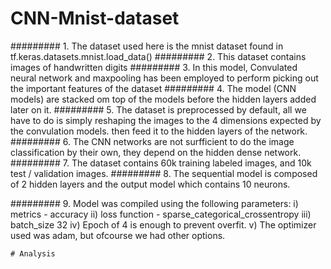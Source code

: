 # CNN-Mnist-dataset

######### 1. The dataset used here is the mnist dataset found in tf.keras.datasets.mnist.load_data()
#########  2. This dataset contains images of handwritten digits 
#########  3. In this model, Convulated neural network and maxpooling has been employed to perform picking out the important features of the dataset
#########  4. The model (CNN models) are stacked om top of the models before the hidden layers added later on it.
#########  5. The dataset is preprocessed by default, all we have to do is simply reshaping the images to the 4 dimensions expected by the convulation models. then feed it to the hidden layers of the network.
#########  6. The CNN networks are not surfficient to do the image classification by their own, they depend on the hidden dense network. 
#########  7. The dataset contains 60k training labeled images, and 10k test / validation images.
#########  8. The sequential model is composed of 2 hidden layers and the output model which contains 10 neurons.

#########  9. Model was compiled using the following parameters: 
        i) metrics - accuracy
        ii) loss function - sparse_categorical_crossentropy
        iii) batch_size 32
        iv) Epoch of 4 is enough to prevent overfit.
        v) The optimizer used was adam, but ofcourse we had other options.
        
    # Analysis
